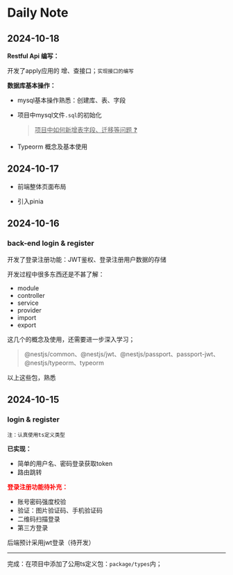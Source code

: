 # Daily Note

## 2024-10-18

**Restful Api 编写：**

开发了apply应用的 增、查接口；`实现接口的编写`

**数据库基本操作：**

- mysql基本操作熟悉：创建库、表、字段

- 项目中mysql文件`.sql`的初始化

  > <u>项目中如何新增表字段、迁移等问题 ❓</u>

- Typeorm 概念及基本使用



## 2024-10-17

- 前端整体页面布局

- 引入pinia

## 2024-10-16

### back-end login & register

开发了登录注册功能：JWT鉴权、登录注册用户数据的存储

开发过程中很多东西还是不甚了解：

- module
- controller
- service
- provider
- import
- export

这几个的概念及使用，还需要进一步深入学习；

> @nestjs/common、@nestjs/jwt、@nestjs/passport、passport-jwt、@nestjs/typeorm、typeorm

以上这些包，熟悉

## 2024-10-15

### login & register

`注：认真使用ts定义类型`

**已实现：**

- 简单的用户名、密码登录获取token
- 路由跳转

<font color="red">**登录注册功能待补充：**</font>

- 账号密码强度校验
- 验证：图片验证码、手机验证码
- 二维码扫描登录
- 第三方登录

后端预计采用jwt登录（待开发）

------

完成：在项目中添加了公用ts定义包：`package/types`内；